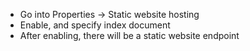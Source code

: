 -  Go into Properties -> Static website hosting
- Enable, and specify index document 
- After enabling, there will be a static website endpoint
